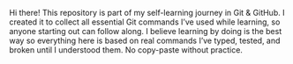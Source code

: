 Hi there! 
This repository is part of my self-learning journey in Git & GitHub. I created it to collect all essential Git commands I’ve used while learning, so anyone starting out can follow along.
I believe learning by doing is the best way so everything here is based on real commands I’ve typed, tested, and broken until I understood them. No copy-paste without practice.
